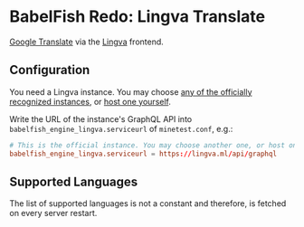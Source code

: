 # BabelFish Redo: Lingva Translate

[Google Translate](https://translate.google.com) via the [Lingva](https://github.com/TheDavidDelta/lingva-translate) frontend.

## Configuration

You need a Lingva instance. You may choose [any of the officially recognized instances](https://github.com/TheDavidDelta/lingva-translate#instances), or [host one yourself](https://github.com/TheDavidDelta/lingva-translate#deployment).

Write the URL of the instance's GraphQL API into `babelfish_engine_lingva.serviceurl` of `minetest.conf`, e.g.:

```conf
# This is the official instance. You may choose another one, or host one yourself.
babelfish_engine_lingva.serviceurl = https://lingva.ml/api/graphql
```

## Supported Languages

The list of supported languages is not a constant and therefore, is fetched on every server restart.
